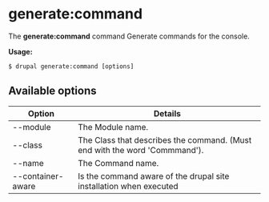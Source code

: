 # generate:command
The **generate:command** command Generate commands for the console.

**Usage:**
```
$ drupal generate:command [options] 
```

## Available options
Option | Details
-------|-------------
--module | The Module name.
--class | The Class that describes the command. (Must end with the word 'Commmand').
--name | The Command name.
--container-aware | Is the command aware of the drupal site installation when executed

